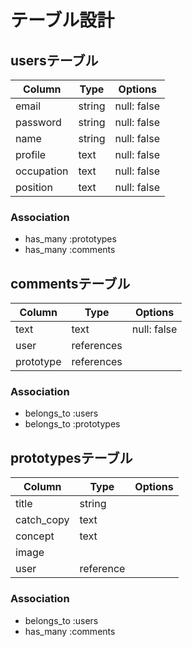 # テーブル設計

## usersテーブル

| Column     | Type   | Options     |
| ---------- | ------ | ----------- |
| email      | string | null: false |
| password   | string | null: false |
| name       | string | null: false |
| profile    | text   | null: false |
| occupation | text   | null: false |
| position   | text   | null: false |

### Association

- has_many :prototypes
- has_many :comments


## commentsテーブル

| Column    | Type       | Options     |
| --------- | ---------- | ----------- |
| text      | text       | null: false |
| user      | references |             |
| prototype | references |             |

### Association

- belongs_to :users
- belongs_to :prototypes


## prototypesテーブル

| Column     | Type      | Options     |
| ---------- | ------    | ----------- |
| title      | string    |             |
| catch_copy | text      |             |
| concept    | text      |             |
| image      |           |             |
| user       | reference |             |

### Association

- belongs_to :users
- has_many :comments